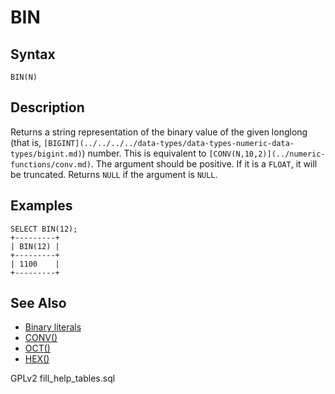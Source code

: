 
# BIN

## Syntax


```
BIN(N)
```

## Description


Returns a string representation of the binary value of the given longlong (that is, `[BIGINT](../../../../data-types/data-types-numeric-data-types/bigint.md)`) number. This is equivalent to `[CONV(N,10,2)](../numeric-functions/conv.md)`. The argument should be positive. If it is a `FLOAT`, it will be truncated. Returns `NULL` if the argument is `NULL`.


## Examples


```
SELECT BIN(12);
+---------+
| BIN(12) |
+---------+
| 1100    |
+---------+
```

## See Also


* [Binary literals](../../../sql-language-structure/binary-literals.md)
* [CONV()](../numeric-functions/conv.md)
* [OCT()](../numeric-functions/oct.md)
* [HEX()](hex.md)


GPLv2 fill_help_tables.sql

